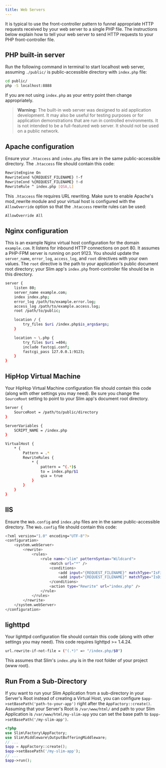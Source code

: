 ```yaml
---
title: Web Servers
---
```


It is typical to use the front-controller pattern to funnel appropriate HTTP
requests received by your web server to a single PHP file. The instructions
below explain how to tell your web server to send HTTP requests to your PHP
front-controller file.

## PHP built-in server

Run the following command in terminal to start localhost web server,
assuming `./public/` is public-accessible directory with `index.php` file:

```bash
cd public/
php -S localhost:8888
```

If you are not using `index.php` as your entry point then change appropriately.

> **Warning:** The built-in web server was designed to aid application development. 
It may also be useful for testing purposes or for application demonstrations that are run in controlled environments. It is not intended to be a full-featured web server. It should not be used on a public network.

## Apache configuration

Ensure your `.htaccess` and `index.php` files are in the same
public-accessible directory. The `.htaccess` file should contain this code:

```bash
RewriteEngine On
RewriteCond %{REQUEST_FILENAME} !-f
RewriteCond %{REQUEST_FILENAME} !-d
RewriteRule ^ index.php [QSA,L]
```

This `.htaccess` file requires URL rewriting. Make sure to enable Apache's mod_rewrite module and your virtual host is configured with the `AllowOverride` option so that the `.htaccess` rewrite rules can be used:

```bash
AllowOverride All
```

## Nginx configuration

This is an example Nginx virtual host configuration for the domain `example.com`.
It listens for inbound HTTP connections on port 80. It assumes a PHP-FPM server
is running on port 9123. You should update the `server_name`, `error_log`,
`access_log`, and `root` directives with your own values. The `root` directive
is the path to your application's public document root directory; your Slim app's
`index.php` front-controller file should be in this directory.

```bash
server {
    listen 80;
    server_name example.com;
    index index.php;
    error_log /path/to/example.error.log;
    access_log /path/to/example.access.log;
    root /path/to/public;

    location / {
        try_files $uri /index.php$is_args$args;
    }

    location ~ \.php {
        try_files $uri =404;
        include fastcgi.conf;
        fastcgi_pass 127.0.0.1:9123;
    }
}
```

## HipHop Virtual Machine

Your HipHop Virtual Machine configuration file should contain this code (along with other settings you may need). Be sure you change the `SourceRoot` setting to point to your Slim app's document root directory.

```bash
Server {
    SourceRoot = /path/to/public/directory
}

ServerVariables {
    SCRIPT_NAME = /index.php
}

VirtualHost {
    * {
        Pattern = .*
        RewriteRules {
            * {
                pattern = ^(.*)$
                to = index.php/$1
                qsa = true
            }
        }
    }
}
```

## IIS

Ensure the `Web.config` and `index.php` files are in the same public-accessible directory. The `Web.config` file should contain this code:

```bash
<?xml version="1.0" encoding="UTF-8"?>
<configuration>
    <system.webServer>
        <rewrite>
            <rules>
                <rule name="slim" patternSyntax="Wildcard">
                    <match url="*" />
                    <conditions>
                        <add input="{REQUEST_FILENAME}" matchType="IsFile" negate="true" />
                        <add input="{REQUEST_FILENAME}" matchType="IsDirectory" negate="true" />
                    </conditions>
                    <action type="Rewrite" url="index.php" />
                </rule>
            </rules>
        </rewrite>
    </system.webServer>
</configuration>
```

## lighttpd

Your lighttpd configuration file should contain this code (along with other settings you may need). This code requires lighttpd >= 1.4.24.

```bash
url.rewrite-if-not-file = ("(.*)" => "/index.php/$0")
```

This assumes that Slim's `index.php` is in the root folder of your project (www root).

## Run From a Sub-Directory
If you want to run your Slim Application from a sub-directory in your Server's Root instead of creating a Virtual Host, you can configure ``$app->setBasePath('path-to-your-app')`` right after the ``AppFactory::create()``.
Assuming that your Server's Root is ``/var/www/html/`` and path to your Slim Application is ``/var/www/html/my-slim-app`` you can set the base path to ``$app->setBasePath('/my-slim-app')``.

```php
<?php
use Slim\Factory\AppFactory;
use Slim\Middleware\OutputBufferingMiddleware;
// ...
$app = AppFactory::create();
$app->setBasePath('/my-slim-app');
// ...
$app->run();
```
